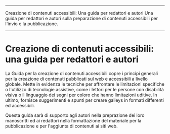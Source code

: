 - - -
Creazione di contenuti accessibili: Una guida per redattori e autori Una guida per redattori e autori sulla preparazione di contenuti accessibili per l'invio e la pubblicazione.
- - -

# Creazione di contenuti accessibili: una guida per redattori e autori

La Guida per la creazione di contenuti accessibili copre i principi generali per la creazione di contenuti pubblicati sul web e accessibili a livello globale. Mette in evidenza le tecniche per affrontare le limitazioni specifiche o l'utilizzo di tecnologie assistive, come i lettori per le persone con disabilità visiva o il linguaggio dei segni per coloro che hanno limitazioni uditive. In ultimo, fornisce suggerimenti e spunti per creare galleys in formati differenti ed accessibili.

Questa guida sarà di supporto agli autori nella preprazione dei loro manoscritti ed ai redattori nella formattazione del materiale per la pubblicazione e per l'aggiunta di contenuti ai siti web.
